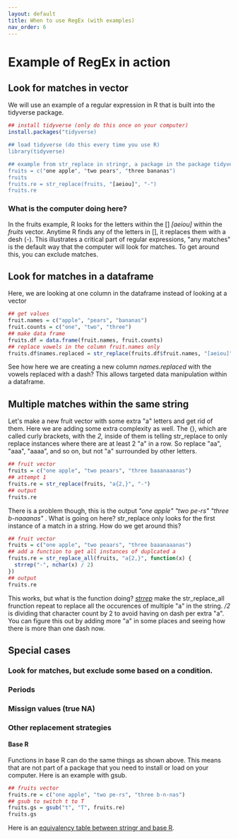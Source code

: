 ```yaml
---
layout: default
title: When to use RegEx (with examples)
nav_order: 6
---
```

# Example of RegEx in action

## Look for matches in vector
We will use an example of a regular expression in R that is built into the tidyverse package. 

```r
## install tidyverse (only do this once on your computer)
install.packages("tidyverse)

## load tidyverse (do this every time you use R)
library(tidyverse)

## example from str_replace in stringr, a package in the package tidyverse
fruits = c("one apple", "two pears", "three bananas")
fruits
fruits.re = str_replace(fruits, "[aeiou]", "-")
fruits.re
```
### What is the computer doing here?
In the fruits example, R looks for the letters within the [] <em>[aeiou]</em> within the <em>fruits</em> vector. Anytime R finds any of the letters in [], it replaces them with a desh (-). This illustrates a critical part of regular expressions, "any matches" is the default way that the computer will look for matches. To get around this, you can exclude matches.

## Look for matches in a dataframe
Here, we are looking at one column in the dataframe instead of looking at a vector

```r
## get values
fruit.names = c("apple", "pears", "bananas")
fruit.counts = c("one", "two", "three")
## make data frame
fruits.df = data.frame(fruit.names, fruit.counts)
## replace vowels in the column fruit.names only
fruits.df$names.replaced = str_replace(fruits.df$fruit.names, "[aeiou]", "-")
```
See how here we are creating a new column <em>names.replaced</em> with the vowels replaced with a dash? This allows targeted data manipulation within a dataframe. 

## Multiple matches within the same string
Let's make a new fruit vector with some extra "a" letters and get rid of them.
Here we are adding some extra complexity as well. The {}, which are called curly brackets, with the <em>2,</em> inside of them is telling str_replace to only replace instances where there are at least 2 "a" in a row. So replace "aa", "aaa", "aaaa", and so on, but not "a" surrounded by other letters.

```r
## fruit vector
fruits = c("one apple", "two peaars", "three baaanaaanas")
## attempt 1 
fruits.re = str_replace(fruits, "a{2,}", "-")
## output
fruits.re
```
There is a problem though, this is the output <em> "one apple"       "two pe-rs"       "three b-naaanas" </em>. What is going on here? str_replace only looks for the first instance of a match in a string. How do we get around this?

```r
## fruit vector
fruits = c("one apple", "two peaars", "three baaanaaanas")
## add a function to get all instances of duplcated a
fruits.re = str_replace_all(fruits, "a{2,}", function(x) {
  strrep("-", nchar(x) / 2) 
})
## output
fruits.re
```
This works, but what is the function doing? 
<a href="https://www.rdocumentation.org/packages/base/versions/3.6.2/topics/strrep" target=_blank><em>strrep</em></a> make the str_replace_all frunction repeat to replace all the occurences of multiple "a" in the string.
<em>/2</em> is dividing that character count by 2 to avoid having on dash per extra "a". You can figure this out by adding more "a" in some places and seeing how there is more than one dash now.




## Special cases
### Look for matches, but exclude some based on a condition. 
### Periods
### Missign values (true NA) 
### Other replacement strategies
#### Base R
Functions in base R can do the same things as shown above. This means that are not part of a package that you need to install or load on your computer. Here is an example with gsub. 
```r
## fruits vector
fruits.re = c("one apple", "two pe-rs", "three b-n-nas")
## gsub to switch t to T
fruits.gs = gsub("t", "T", fruits.re)
fruits.gs
```
Here is an <a href="https://stringr.tidyverse.org/articles/from-base.html" target="_blank">equivalency table between stringr and base R</a>.
